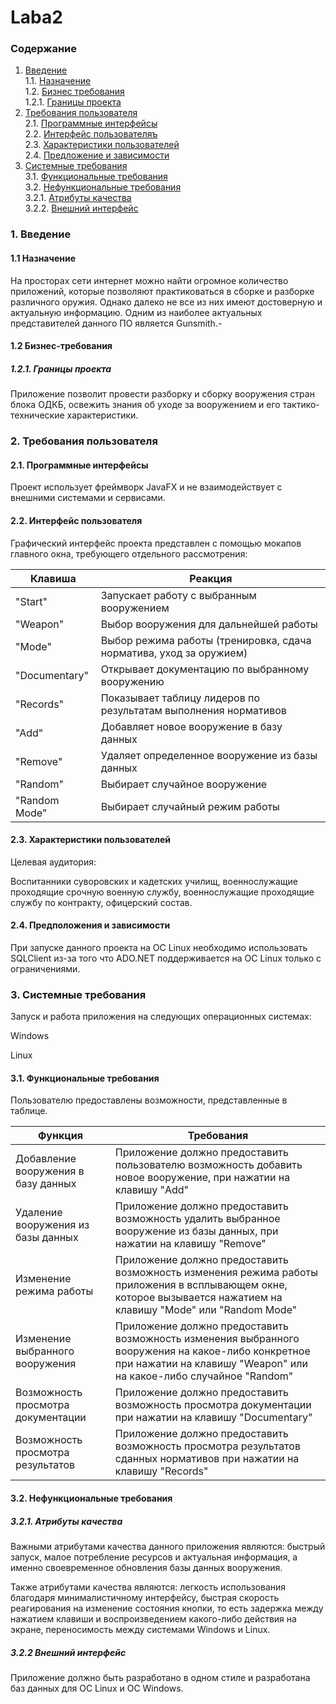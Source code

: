 # Laba2
### Содержание
1. [Введение](#1)<br>
  1.1. [Назначение](#1.1)<br>
  1.2. [Бизнес требования](#1.2)<br>
      1.2.1. [Границы проекта](#1.2.1)<br>
2. [Требования пользователя](#2) <br>
  2.1. [Программные интерфейсы](#2.1) <br>
  2.2. [Интерфейс пользователяъ](#2.2) <br>
  2.3. [Характеристики пользователей](#2.3) <br>
  2.4. [Предложение и зависимости](#2.4) <br>
3. [Системные требования](#3) <br>
  3.1. [Функциональные требования](#3.1) <br>
  3.2. [Нефункциональные требования](#3.2) <br>
      3.2.1. [Атрибуты качества](#3.2.1) <br>
      3.2.2. [Внешний интерфейс](#3.2.2) <br>

### 1. Введение <a name="1"></a>

#### 1.1 Назначение <a name="1.1"></a>

На просторах сети интернет можно найти огромное количество приложений, которые позволяют практиковаться в сборке и разборке различного оружия. Однако далеко не все из них имеют достоверную и актуальную информацию. Одним из наиболее актуальных представителей данного ПО является Gunsmith.-

#### 1.2 Бизнес-требования <a name="1.2"></a>

##### 1.2.1. Границы проекта <a name="1.2.1"></a>

Приложение позволит провести разборку и сборку вооружения стран блока ОДКБ, освежить знания об уходе за вооружением и его тактико-технические характеристики.

### 2. Требования пользователя <a name="2"></a>

#### 2.1. Программные интерфейсы <a name="2.1"></a>

Проект использует фреймворк JavaFX и не взаимодействует с внешними системами и сервисами.

#### 2.2. Интерфейс пользователя <a name="2.2"></a>

Графический интерфейс проекта представлен с помощью мокапов главного окна, требующего отдельного рассмотрения:


| Клавиша | Реакция |
 --- | --- 
| "Start"	|	Запускает работу с выбранным вооружением |
| "Weapon"	|	Выбор вооружения для дальнейшей работы |
| "Mode" |	Выбор режима работы (тренировка, сдача норматива, уход за оружием) |
| "Documentary"	|	Открывает документацию по выбранному вооружению |
| "Records"	|	Показывает таблицу лидеров по результатам выполнения нормативов	|
| "Add"	|	Добавляет новое вооружение в базу данных |
| "Remove"	|	Удаляет определенное вооружение из базы данных |
| "Random"	|	Выбирает случайное вооружение |
| "Random Mode" |	Выбирает случайный режим работы |

#### 2.3. Характеристики пользователей <a name="2.3"></a>

Целевая аудитория:

Воспитанники суворовских и кадетских училищ, военнослужащие проходящие срочную военную службу, военнослужащие проходящие службу по контракту, офицерский состав.

#### 2.4. Предположения и зависимости <a name="2.4"></a>

При запуске данного проекта на ОС Linux необходимо использовать SQLClient из-за того что ADO.NET поддерживается на ОС Linux только с ограничениями.

### 3. Системные требования <a name="3"></a>

Запуск и работа приложения на следующих операционных системах:

Windows

Linux

#### 3.1. Функциональные требования <a name="3.1"></a>

Пользователю предоставлены возможности, представленные в таблице.

| Функция | Требования |
---|---
| Добавление вооружения в базу данных |	Приложение должно предоставить пользователю возможность добавить новое вооружение, при нажатии на клавишу "Add" |
| Удаление вооружения из базы данных |	Приложение должно предоставить возможность удалить выбранное вооружение из базы данных, при нажатии на клавишу "Remove" |
| Изменение режима работы	| Приложение должно предоставить возможность изменения режима работы приложения в всплывающем окне, которое вызывается нажатием на клавишу "Mode" или "Random Mode" |
| Изменение выбранного вооружения |	Приложение должно предоставить возможность изменения выбранного вооружения на какое-либо конкретное при нажатии на клавишу "Weapon" или на какое-либо случайное "Random" |
| Возможность просмотра документации |	Приложение должно предоставить возможность просмотра документации при нажатии на клавишу "Documentary" |
| Возможность просмотра результатов |	Приложение должно предоставить возможность просмотра результатов сданных нормативов при нажатии на клавишу "Records" |

#### 3.2. Нефункциональные требования <a name="3.2"></a>

##### 3.2.1. Атрибуты качества <a name="3.2.1"></a>

Важными атрибутами качества данного приложения являются: быстрый запуск, малое потребление ресурсов и актуальная информация, а именно своевременное обновления базы данных вооружения.

Также атрибутами качества являются: легкость использования благодаря минималистичному интерфейсу, быстрая скорость реагирования на изменение состояния кнопки, то есть задержка между нажатием клавиши и воспроизведением какого-либо действия на экране, переносимость между системами Windows и Linux.

##### 3.2.2 Внешний интерфейс <a name="3.2.2"></a>

Приложение должно быть разработано в одном стиле и разработана баз данных для ОС Linux и OC Windows.

